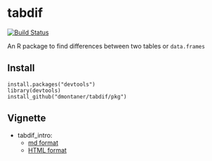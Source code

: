


tabdif
================================================================================

[![Build Status](https://travis-ci.org/dmontaner/tabdif.svg?branch=master)](https://travis-ci.org/dmontaner/tabdif)

An R package to find differences between two tables or `data.frames`


Install
--------------------------------------------------------------------------------

    install.packages("devtools")
    library(devtools)
    install_github("dmontaner/tabdif/pkg")


Vignette
--------------------------------------------------------------------------------

- tabdif_intro:
    + [md format](tabdif_intro.md)
    + [HTML format](http://www.dmontaner.com/tabdif/pkg/inst/doc/tabdif_intro.html)
